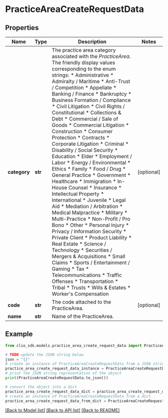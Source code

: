 # PracticeAreaCreateRequestData


## Properties

Name | Type | Description | Notes
------------ | ------------- | ------------- | -------------
**category** | **str** | The practice area category associated with the *PracticeArea*. The friendly display values corresponding to the enum strings: * Administrative * Admiralty / Maritime * Anti-Trust / Competition * Appellate * Banking / Finance * Bankruptcy * Business Formation / Compliance * Civil Litigation * Civil Rights / Constitutional * Collections &amp; Debt * Commercial / Sale of Goods * Commercial Litigation * Construction * Consumer Protection * Contracts * Corporate Litigation * Criminal * Disability / Social Security * Education * Elder * Employment / Labor * Energy / Environmental * Ethics * Family * Food / Drug * General Practice * Government * Healthcare * Immigration * In-House Counsel * Insurance * Intellectual Property * International * Juvenile * Legal Aid * Mediation / Arbitration * Medical Malpractice * Military * Multi-Practice * Non-Profit / Pro Bono * Other * Personal Injury * Privacy / Information Security * Private Client * Product Liability * Real Estate * Science / Technology * Securities / Mergers &amp; Acquisitions * Small Claims * Sports / Entertainment / Gaming * Tax * Telecommunications * Traffic Offenses * Transportation * Tribal * Trusts * Wills &amp; Estates * Worker&#39;s Compensation  | [optional] 
**code** | **str** | The code attached to the PracticeArea. | [optional] 
**name** | **str** | Name of the PracticeArea. | 

## Example

```python
from clio_sdk.models.practice_area_create_request_data import PracticeAreaCreateRequestData

# TODO update the JSON string below
json = "{}"
# create an instance of PracticeAreaCreateRequestData from a JSON string
practice_area_create_request_data_instance = PracticeAreaCreateRequestData.from_json(json)
# print the JSON string representation of the object
print(PracticeAreaCreateRequestData.to_json())

# convert the object into a dict
practice_area_create_request_data_dict = practice_area_create_request_data_instance.to_dict()
# create an instance of PracticeAreaCreateRequestData from a dict
practice_area_create_request_data_from_dict = PracticeAreaCreateRequestData.from_dict(practice_area_create_request_data_dict)
```
[[Back to Model list]](../README.md#documentation-for-models) [[Back to API list]](../README.md#documentation-for-api-endpoints) [[Back to README]](../README.md)



